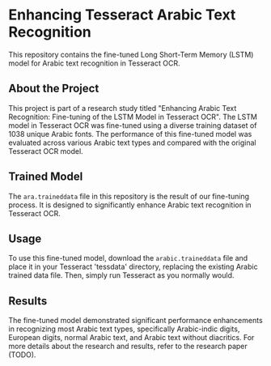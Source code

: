 # Enhancing Tesseract Arabic Text Recognition

This repository contains the fine-tuned Long Short-Term Memory (LSTM) model for Arabic text recognition in Tesseract OCR.

## About the Project
This project is part of a research study titled "Enhancing Arabic Text Recognition: Fine-tuning of the LSTM Model in Tesseract OCR". The LSTM model in Tesseract OCR was fine-tuned using a diverse training dataset of 1038 unique Arabic fonts. The performance of this fine-tuned model was evaluated across various Arabic text types and compared with the original Tesseract OCR model. 

## Trained Model
The `ara.traineddata` file in this repository is the result of our fine-tuning process. It is designed to significantly enhance Arabic text recognition in Tesseract OCR. 

## Usage
To use this fine-tuned model, download the `arabic.traineddata` file and place it in your Tesseract 'tessdata' directory, replacing the existing Arabic trained data file. Then, simply run Tesseract as you normally would.

## Results
The fine-tuned model demonstrated significant performance enhancements in recognizing most Arabic text types, specifically Arabic-indic digits, European digits, normal Arabic text, and Arabic text without diacritics. For more details about the research and results, refer to the research paper (TODO).

